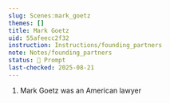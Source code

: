 ```yaml
---
slug: Scenes:mark_goetz
themes: []
title: Mark Goetz
uid: 55afeecc2f32
instruction: Instructions/founding_partners
note: Notes/founding_partners
status: 💬 Prompt
last-checked: 2025-08-21
---
```

1. Mark Goetz was an American lawyer
